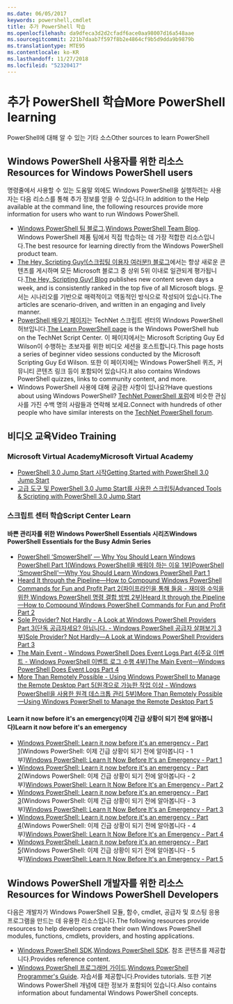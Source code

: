 ```yaml
---
ms.date: 06/05/2017
keywords: powershell,cmdlet
title: 추가 PowerShell 학습
ms.openlocfilehash: da9dfeca3d2d2cfadf6ace0aa98007d16a548aae
ms.sourcegitcommit: 221b7daab7f597f8b2e4864cf9b5d9dda9b9879b
ms.translationtype: MTE95
ms.contentlocale: ko-KR
ms.lasthandoff: 11/27/2018
ms.locfileid: "52320417"
---
```

# <a name="more-powershell-learning"></a><span data-ttu-id="f1807-103">추가 PowerShell 학습</span><span class="sxs-lookup"><span data-stu-id="f1807-103">More PowerShell learning</span></span>

<span data-ttu-id="f1807-104">PowerShell에 대해 알 수 있는 기타 소스</span><span class="sxs-lookup"><span data-stu-id="f1807-104">Other sources to learn PowerShell</span></span>

## <a name="resources-for-windows-powershell-users"></a><span data-ttu-id="f1807-105">Windows PowerShell 사용자를 위한 리소스</span><span class="sxs-lookup"><span data-stu-id="f1807-105">Resources for Windows PowerShell users</span></span>

<span data-ttu-id="f1807-106">명령줄에서 사용할 수 있는 도움말 외에도 Windows PowerShell을 실행하려는 사용자는 다음 리소스를 통해 추가 정보를 얻을 수 있습니다.</span><span class="sxs-lookup"><span data-stu-id="f1807-106">In addition to the Help available at the command line, the following resources provide more information for users who want to run Windows PowerShell.</span></span>

- <span data-ttu-id="f1807-107">[Windows PowerShell 팀 블로그](https://blogs.msdn.microsoft.com/powershell/).</span><span class="sxs-lookup"><span data-stu-id="f1807-107">[Windows PowerShell Team Blog](https://blogs.msdn.microsoft.com/powershell/).</span></span> <span data-ttu-id="f1807-108">Windows PowerShell 제품 팀에서 직접 학습하는 데 가장 적합한 리소스입니다.</span><span class="sxs-lookup"><span data-stu-id="f1807-108">The best resource for learning directly from the Windows PowerShell product team.</span></span>
- <span data-ttu-id="f1807-109">[The Hey, Scripting Guy!(스크립팅 이용자 여러분!) 블로그](https://blogs.technet.microsoft.com/heyscriptingguy/)에서는 항상 새로운 콘텐츠를 게시하며 모든 Microsoft 블로그 중 상위 5위 이내로 일관되게 평가됩니다.</span><span class="sxs-lookup"><span data-stu-id="f1807-109">[The Hey, Scripting Guy! Blog](https://blogs.technet.microsoft.com/heyscriptingguy/) publishes new content seven days a week, and is consistently ranked in the top five of all Microsoft blogs.</span></span> <span data-ttu-id="f1807-110">문서는 시나리오를 기반으로 매력적이고 역동적인 방식으로 작성되어 있습니다.</span><span class="sxs-lookup"><span data-stu-id="f1807-110">The articles are scenario-driven, and written in an engaging and lively manner.</span></span>
- <span data-ttu-id="f1807-111">[PowerShell 배우기 페이지](https://blogs.technet.microsoft.com/heyscriptingguy/2015/01/04/weekend-scripter-the-best-ways-to-learn-powershell/)는 TechNet 스크립트 센터의 Windows PowerShell 허브입니다.</span><span class="sxs-lookup"><span data-stu-id="f1807-111">[The Learn PowerShell page](https://blogs.technet.microsoft.com/heyscriptingguy/2015/01/04/weekend-scripter-the-best-ways-to-learn-powershell/) is the Windows PowerShell hub on the TechNet Script Center.</span></span> <span data-ttu-id="f1807-112">이 페이지에서는 Microsoft Scripting Guy Ed Wilson이 수행하는 초보자를 위한 비디오 세션을 호스트합니다.</span><span class="sxs-lookup"><span data-stu-id="f1807-112">This page hosts a series of beginner video sessions conducted by the Microsoft Scripting Guy Ed Wilson.</span></span> <span data-ttu-id="f1807-113">또한 이 페이지에는 Windows PowerShell 퀴즈, 커뮤니티 콘텐츠 링크 등이 포함되어 있습니다.</span><span class="sxs-lookup"><span data-stu-id="f1807-113">It also contains Windows PowerShell quizzes, links to community content, and more.</span></span>
- <span data-ttu-id="f1807-114">Windows PowerShell 사용에 대해 궁금한 사항이 있나요?</span><span class="sxs-lookup"><span data-stu-id="f1807-114">Have questions about using Windows PowerShell?</span></span> <span data-ttu-id="f1807-115">[TechNet PowerShell 포럼](https://social.technet.microsoft.com/Forums/home?forum=winserverpowershell)에 비슷한 관심사를 가진 수백 명의 사람들과 연락해 보세요.</span><span class="sxs-lookup"><span data-stu-id="f1807-115">Connect with hundreds of other people who have similar interests on the [TechNet PowerShell forum](https://social.technet.microsoft.com/Forums/home?forum=winserverpowershell).</span></span>

## <a name="video-training"></a><span data-ttu-id="f1807-116">비디오 교육</span><span class="sxs-lookup"><span data-stu-id="f1807-116">Video Training</span></span>

### <a name="microsoft-virtual-academy"></a><span data-ttu-id="f1807-117">Microsoft Virtual Academy</span><span class="sxs-lookup"><span data-stu-id="f1807-117">Microsoft Virtual Academy</span></span>

- [<span data-ttu-id="f1807-118">PowerShell 3.0 Jump Start 시작</span><span class="sxs-lookup"><span data-stu-id="f1807-118">Getting Started with PowerShell 3.0 Jump Start</span></span>](https://mva.microsoft.com/en-US/training-courses/getting-started-with-powershell-30-jump-start-8276)
- [<span data-ttu-id="f1807-119">고급 도구 및 PowerShell 3.0 Jump Start를 사용한 스크립팅</span><span class="sxs-lookup"><span data-stu-id="f1807-119">Advanced Tools & Scripting with PowerShell 3.0 Jump Start</span></span>](https://mva.microsoft.com/en-US/training-courses/advanced-tools-scripting-with-powershell-30-jump-start-8277)

### <a name="script-center-learn"></a><span data-ttu-id="f1807-120">스크립트 센터 학습</span><span class="sxs-lookup"><span data-stu-id="f1807-120">Script Center Learn</span></span>

#### <a name="windows-powershell-essentials-for-the-busy-admin-series"></a><span data-ttu-id="f1807-121">바쁜 관리자를 위한 Windows PowerShell Essentials 시리즈</span><span class="sxs-lookup"><span data-stu-id="f1807-121">Windows PowerShell Essentials for the Busy Admin Series</span></span>

- [<span data-ttu-id="f1807-122">PowerShell ‘SmowerShell’ — Why You Should Learn Windows PowerShell Part 1(Windows PowerShell을 배워야 하는 이유 1부)</span><span class="sxs-lookup"><span data-stu-id="f1807-122">PowerShell 'SmowerShell'—Why You Should Learn Windows PowerShell Part 1</span></span>](https://dlbmodigital.microsoft.com/webcasts/wmv/23976_Dnl_L.wmv)
- [<span data-ttu-id="f1807-123">Heard It through the Pipeline—How to Compound Windows PowerShell Commands for Fun and Profit Part 2(파이프라인을 통해 들음 - 재미와 수익을 위한 Windows PowerShell 명령 결합 방법 2부)</span><span class="sxs-lookup"><span data-stu-id="f1807-123">Heard It through the Pipeline—How to Compound Windows PowerShell Commands for Fun and Profit Part 2</span></span>](https://dlbmodigital.microsoft.com/webcasts/wmv/23977_Dnl_L.wmv)
- [<span data-ttu-id="f1807-124">Sole Provider? Not Hardly - A Look at Windows PowerShell Providers Part 3(단독 공급자세요? 아닙니다. - Windows PowerShell 공급자 살펴보기 3부)</span><span class="sxs-lookup"><span data-stu-id="f1807-124">Sole Provider? Not Hardly—A Look at Windows PowerShell Providers Part 3</span></span>](https://dlbmodigital.microsoft.com/webcasts/wmv/23978_Dnl_L.wmv)
- [<span data-ttu-id="f1807-125">The Main Event - Windows PowerShell Does Event Logs Part 4(주요 이벤트 - Windows PowerShell 이벤트 로그 수행 4부)</span><span class="sxs-lookup"><span data-stu-id="f1807-125">The Main Event—Windows PowerShell Does Event Logs Part 4</span></span>](https://dlbmodigital.microsoft.com/webcasts/wmv/23979_Dnl_L.wmv)
- [<span data-ttu-id="f1807-126">More Than Remotely Possible - Using Windows PowerShell to Manage the Remote Desktop Part 5(원격으로 가능한 작업 이상 - Windows PowerShell을 사용한 원격 데스크톱 관리 5부)</span><span class="sxs-lookup"><span data-stu-id="f1807-126">More Than Remotely Possible—Using Windows PowerShell to Manage the Remote Desktop Part 5</span></span>](https://dlbmodigital.microsoft.com/webcasts/wmv/23980_Dnl_L.wmv)

#### <a name="learn-it-now-before-its-an-emergency"></a><span data-ttu-id="f1807-127">Learn it now before it's an emergency(이제 긴급 상황이 되기 전에 알아봅니다)</span><span class="sxs-lookup"><span data-stu-id="f1807-127">Learn it now before it's an emergency</span></span>

- <span data-ttu-id="f1807-128">[Windows PowerShell: Learn it now before it's an emergency - Part 1](https://dlbmodigital.microsoft.com/webcasts/wmv/1032481530_Dnl_L.wmv)(Windows PowerShell: 이제 긴급 상황이 되기 전에 알아봅니다 - 1부)</span><span class="sxs-lookup"><span data-stu-id="f1807-128">[Windows PowerShell: Learn It Now Before It's an Emergency - Part 1](https://dlbmodigital.microsoft.com/webcasts/wmv/1032481530_Dnl_L.wmv)</span></span>
- <span data-ttu-id="f1807-129">[Windows PowerShell: Learn it now before it's an emergency - Part 2](https://dlbmodigital.microsoft.com/webcasts/wmv/1032481542_Dnl_L.wmv)(Windows PowerShell: 이제 긴급 상황이 되기 전에 알아봅니다 - 2부)</span><span class="sxs-lookup"><span data-stu-id="f1807-129">[Windows PowerShell: Learn It Now Before It's an Emergency - Part 2](https://dlbmodigital.microsoft.com/webcasts/wmv/1032481542_Dnl_L.wmv)</span></span>
- <span data-ttu-id="f1807-130">[Windows PowerShell: Learn it now before it's an emergency - Part 3](https://dlbmodigital.microsoft.com/webcasts/wmv/1032481548_Dnl_L.wmv)(Windows PowerShell: 이제 긴급 상황이 되기 전에 알아봅니다 - 3부)</span><span class="sxs-lookup"><span data-stu-id="f1807-130">[Windows PowerShell: Learn It Now Before It's an Emergency - Part 3](https://dlbmodigital.microsoft.com/webcasts/wmv/1032481548_Dnl_L.wmv)</span></span>
- <span data-ttu-id="f1807-131">[Windows PowerShell: Learn it now before it's an emergency - Part 4](https://dlbmodigital.microsoft.com/webcasts/wmv/1032481552_Dnl_L.wmv)(Windows PowerShell: 이제 긴급 상황이 되기 전에 알아봅니다 - 4부)</span><span class="sxs-lookup"><span data-stu-id="f1807-131">[Windows PowerShell: Learn It Now Before It's an Emergency - Part 4](https://dlbmodigital.microsoft.com/webcasts/wmv/1032481552_Dnl_L.wmv)</span></span>
- <span data-ttu-id="f1807-132">[Windows PowerShell: Learn it now before it's an emergency - Part 5](https://dlbmodigital.microsoft.com/webcasts/wmv/1032481554_Dnl_L.wmv)(Windows PowerShell: 이제 긴급 상황이 되기 전에 알아봅니다 - 5부)</span><span class="sxs-lookup"><span data-stu-id="f1807-132">[Windows PowerShell: Learn It Now Before It's an Emergency - Part 5](https://dlbmodigital.microsoft.com/webcasts/wmv/1032481554_Dnl_L.wmv)</span></span>

## <a name="resources-for-windows-powershell-developers"></a><span data-ttu-id="f1807-133">Windows PowerShell 개발자를 위한 리소스</span><span class="sxs-lookup"><span data-stu-id="f1807-133">Resources for Windows PowerShell Developers</span></span>

<span data-ttu-id="f1807-134">다음은 개발자가 Windows PowerShell 모듈, 함수, cmdlet, 공급자 및 호스팅 응용 프로그램을 만드는 데 유용한 리소스입니다.</span><span class="sxs-lookup"><span data-stu-id="f1807-134">The following resources provide resources to help developers create their own Windows PowerShell modules, functions, cmdlets, providers, and hosting applications.</span></span>

- <span data-ttu-id="f1807-135">[Windows PowerShell SDK](https://go.microsoft.com/fwlink/p/?LinkID=89595).</span><span class="sxs-lookup"><span data-stu-id="f1807-135">[Windows PowerShell SDK](https://go.microsoft.com/fwlink/p/?LinkID=89595).</span></span> <span data-ttu-id="f1807-136">참조 콘텐츠를 제공합니다.</span><span class="sxs-lookup"><span data-stu-id="f1807-136">Provides reference content.</span></span>
- <span data-ttu-id="f1807-137">[Windows PowerShell 프로그래머 가이드](https://go.microsoft.com/fwlink/p/?LinkID=89596).</span><span class="sxs-lookup"><span data-stu-id="f1807-137">[Windows PowerShell Programmer's Guide](https://go.microsoft.com/fwlink/p/?LinkID=89596).</span></span> <span data-ttu-id="f1807-138">자습서를 제공합니다.</span><span class="sxs-lookup"><span data-stu-id="f1807-138">Provides tutorials.</span></span> <span data-ttu-id="f1807-139">또한 기본 Windows PowerShell 개념에 대한 정보가 포함되어 있습니다.</span><span class="sxs-lookup"><span data-stu-id="f1807-139">Also contains information about fundamental Windows PowerShell concepts.</span></span>
